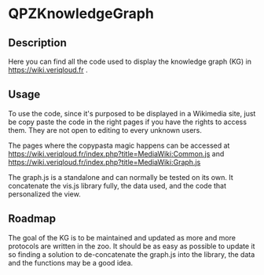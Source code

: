 # QPZKnowledgeGraph

## Description

Here you can find all the code used to display the knowledge graph (KG) in https://wiki.veriqloud.fr .

## Usage

To use the code, since it's purposed to be displayed in a Wikimedia site, just be copy paste the code in the right pages if you have the rights to access them. They are not open to editing to every unknown users.

The pages where the copypasta magic happens can be accessed at https://wiki.veriqloud.fr/index.php?title=MediaWiki:Common.js and https://wiki.veriqloud.fr/index.php?title=MediaWiki:Graph.js

The graph.js is a standalone and can normally be tested on its own.
It concatenate the vis.js library fully, the data used, and the code that personalized the view.

## Roadmap

The goal of the KG is to be maintained and updated as more and more protocols are written in the zoo. It should be as easy as possible to update it so finding a solution to de-concatenate the graph.js into the library, the data and the functions may be a good idea.
